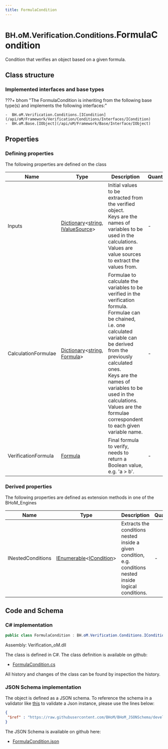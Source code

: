 ```yaml
---
title: FormulaCondition
---
```


# <small>BH.oM.Verification.Conditions.</small>**FormulaCondition**

Condition that verifies an object based on a given formula.

## Class structure

### Implemented interfaces and base types

???+ bhom "The FormulaCondition is inheriting from the following base type(s) and implements the following interfaces:"

    -  BH.oM.Verification.Conditions.[ICondition](/api/oM/Framework/Verification/Conditions/Interfaces/ICondition)
    -  BH.oM.Base.[IObject](/api/oM/Framework/Base/Interface/IObject)


## Properties



### Defining properties

The following properties are defined on the class

| Name             | Type             | Description      | Quantity         |
|------------------|------------------|------------------|------------------|
| Inputs | [Dictionary](https://learn.microsoft.com/en-us/dotnet/api/System.Collections.Generic.Dictionary-2?view=netstandard-2.0)&lt;[string](https://learn.microsoft.com/en-us/dotnet/api/System.String?view=netstandard-2.0), [IValueSource](/api/oM/Framework/Verification/Conditions/Interfaces/IValueSource)&gt; | Initial values to be extracted from the verified object.<br>Keys are the names of variables to be used in the calculations.<br>Values are value sources to extract the values from. | - |
| CalculationFormulae | [Dictionary](https://learn.microsoft.com/en-us/dotnet/api/System.Collections.Generic.Dictionary-2?view=netstandard-2.0)&lt;[string](https://learn.microsoft.com/en-us/dotnet/api/System.String?view=netstandard-2.0), [Formula](/api/oM/Framework/Verification/Conditions/Formula)&gt; | Formulae to calculate the variables to be verified in the verification formula.<br>Formulae can be chained, i.e. one calculated variable can be derived from the previously calculated ones.<br>Keys are the names of variables to be used in the calculations.<br>Values are the formulae correspondent to each given variable name. | - |
| VerificationFormula | [Formula](/api/oM/Framework/Verification/Conditions/Formula) | Final formula to verify, needs to return a Boolean value, e.g. 'a &gt; b'. | - |


### Derived properties

The following properties are defined as extension methods in one of the BHoM_Engines

| Name             | Type             | Description      | Quantity         | Engine           |
|------------------|------------------|------------------|------------------|------------------|
| INestedConditions | [IEnumerable](https://learn.microsoft.com/en-us/dotnet/api/System.Collections.Generic.IEnumerable-1?view=netstandard-2.0)&lt;[ICondition](/api/oM/Framework/Verification/Conditions/Interfaces/ICondition)&gt; | Extracts the conditions nested inside a given condition, e.g. conditions nested inside logical conditions. | - | Verification_Engine |


## Code and Schema

### C# implementation

``` C# title="C#"
public class FormulaCondition : BH.oM.Verification.Conditions.ICondition, BH.oM.Base.IObject
```

Assembly: Verification_oM.dll

The class is defined in C#. The class definition is available on github:

- [FormulaCondition.cs](https://github.com/BHoM/BHoM/blob/develop/Verification_oM/Conditions\FormulaCondition.cs)

All history and changes of the class can be found by inspection the history.
### JSON Schema implementation

The object is defined as a JSON schema. To reference the schema in a validator like [this](https://www.jsonschemavalidator.net/) to validate a Json instance, please use the lines below:

``` json title="JSON Schema"
{
 "$ref" : "https://raw.githubusercontent.com/BHoM/BHoM_JSONSchema/develop/Verification_oM/Conditions/FormulaCondition.json"
}
```

The JSON Schema is available on github here:

- [FormulaCondition.json](https://github.com/BHoM/BHoM_JSONSchema/blob/develop/Verification_oM/Conditions/FormulaCondition.json)
